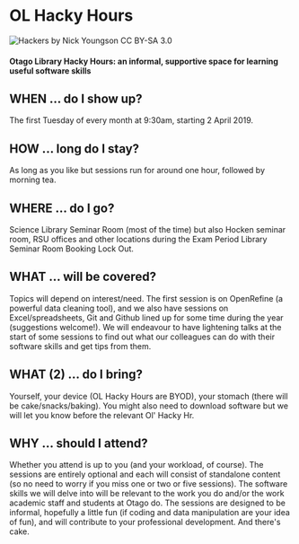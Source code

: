# OL Hacky Hours

![Hackers by Nick Youngson CC BY-SA 3.0](OL-Hacky-Hours/hackers_sml.jpg)

#### Otago Library Hacky Hours: an informal, supportive space for learning useful software skills

## WHEN ... do I show up?
The first Tuesday of every month at 9:30am, starting 2 April 2019. 

## HOW ... long do I stay?
As long as you like but sessions run for around one hour, followed by morning tea.

## WHERE ... do I go?
Science Library Seminar Room (most of the time) but also Hocken seminar room, RSU offices and other locations during the Exam Period Library Seminar Room Booking Lock Out.

## WHAT ... will be covered?
Topics will depend on interest/need. The first session is on OpenRefine (a powerful data cleaning tool), and we also have sessions on Excel/spreadsheets, Git and Github lined up for some time during the year (suggestions welcome!). We will endeavour to have lightening talks at the start of some sessions to find out what our colleagues can do with their software skills and get tips from them. 

## WHAT (2) ... do I bring?
Yourself, your device (OL Hacky Hours are BYOD), your stomach (there will be cake/snacks/baking). You might also need to download software but we will let you know before the relevant Ol' Hacky Hr.

## WHY ... should I attend?
Whether you attend is up to you (and your workload, of course). The sessions are entirely optional and each will consist of standalone content (so no need to worry if you miss one or two or five sessions). The software skills we will delve into will be relevant to the work you do and/or the work academic staff and students at Otago do. The sessions are designed to be informal, hopefully a little fun (if coding and data manipulation are your idea of fun), and will contribute to your professional development. And there's cake.  
